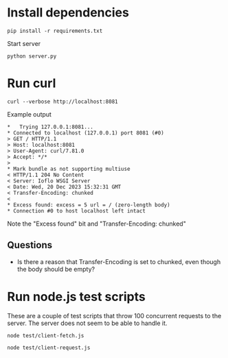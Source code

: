 # Install dependencies

```
pip install -r requirements.txt
```

Start server

```
python server.py
```


# Run curl

```
curl --verbose http://localhost:8081
```

Example output

```
*   Trying 127.0.0.1:8081...
* Connected to localhost (127.0.0.1) port 8081 (#0)
> GET / HTTP/1.1
> Host: localhost:8081
> User-Agent: curl/7.81.0
> Accept: */*
>
* Mark bundle as not supporting multiuse
< HTTP/1.1 204 No Content
< Server: Ioflo WSGI Server
< Date: Wed, 20 Dec 2023 15:32:31 GMT
< Transfer-Encoding: chunked
<
* Excess found: excess = 5 url = / (zero-length body)
* Connection #0 to host localhost left intact
```

Note the "Excess found" bit and "Transfer-Encoding: chunked"

## Questions

- Is there a reason that Transfer-Encoding is set to chunked, even though the body should be empty?

# Run node.js test scripts

These are a couple of test scripts that throw 100 concurrent requests to the server. The server does not seem to be able to handle it.

```
node test/client-fetch.js
```

```
node test/client-request.js
```
